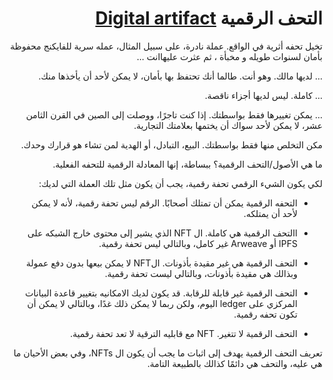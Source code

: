 

<div dir="rtl">

# التحف الرقمية [Digital artifact](https://en.wikipedia.org/wiki/Digital_artifact)

<div dir="rtl">

تخيل تحفه أثرية في الواقع. عملة نادرة، على سبيل المثال، عمله سرية للفايكنج محفوظة بأمان لسنوات طويله و مخبأة ، ثم عثرت عليهاانت ...


... لديها مالك. وهو أنت. طالما أنك تحتفظ بها بأمان، لا يمكن لأحد أن يأخذها منك.


... كاملة. ليس لديها أجزاء ناقصة.


... يمكن تغييرها فقط بواسطتك. إذا كنت تاجرًا، ووصلت إلى الصين في القرن الثامن عشر، لا يمكن لأحد سواك أن يختمها بعلامتك التجارية.


مكن التخلص منها فقط بواسطتك. البيع، التبادل، أو الهدية لمن تشاء هو قرارك وحدك.

ما هي الأصول/التحف الرقمية؟ ببساطة، إنها المعادلة الرقمية للتحفه الفعلية.


لكي يكون الشيء الرقمي تحفة رقمية، يجب أن يكون مثل تلك العملة التي لديك:


- التحفه الرقمية يمكن أن تمتلك أصحابًا. الرقم ليس تحفة رقمية، لأنه لا يمكن لأحد أن يمتلكه.


- االتحف الرقمية هي كاملة. ال NFT الذي  يشير إلى محتوى خارج الشبكه على IPFS أو Arweave غير كامل، وبالتالي ليس تحفة رقمية.


- التحف الرقمية هي غير مقيدة بأذونات.  الNFT لا يمكن بيعها بدون دفع عمولة وبذالك هي مقيدة بأذونات، وبالتالي ليست تحفة رقمية.


- التحف الرقمية غير قابلة للرقابة. قد يكون لديك الامكانيه  بتغيير  قاعدة البيانات  المركزي على ledger   اليوم، ولكن ربما لا يمكن ذلك غدًا، وبالتالي لا يمكن أن تكون تحفه رقمية.


- التحف الرقمية لا تتغير. NFT مع قابليه الترقية لا تعد تحفة رقمية.


 تعريف التحف الرقمية يهدف إلى اثبات ما يجب أن يكون ال NFTs، وفي بعض الأحيان ما هي عليه، والتحف هي  دائمًا كذالك بالطبيعة التامة.

